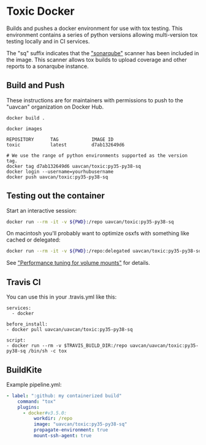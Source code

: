 # Toxic Docker

Builds and pushes a docker environment for use with tox testing. This environment contains a series of python versions allowing multi-version tox testing locally and in CI services.

The "sq" suffix indicates that the ["sonarqube"](https://www.sonarqube.org) scanner has been included in the image. This scanner allows tox builds to upload coverage and other reports to a sonarqube instance.

## Build and Push

These instructions are for maintainers with permissions to push to the "uavcan" organization on Docker Hub.

```
docker build .
```
```
docker images

REPOSITORY      TAG            IMAGE ID
toxic           latest         d7ab132649d6
```
```
# We use the range of python environments supported as the version tag.
docker tag d7ab132649d6 uavcan/toxic:py35-py38-sq
docker login --username=yourhubusername
docker push uavcan/toxic:py35-py38-sq
```

## Testing out the container

Start an interactive session:

```bash
docker run --rm -it -v ${PWD}:/repo uavcan/toxic:py35-py38-sq
```

On macintosh you'll probably want to optimize osxfs with something like cached or delegated:

```bash
docker run --rm -it -v ${PWD}:/repo:delegated uavcan/toxic:py35-py38-sq
```

See ["Performance tuning for volume mounts"](https://docs.docker.com/docker-for-mac/osxfs-caching/) for details.

## Travis CI

You can use this in your .travis.yml like this:

```none
services:
  - docker

before_install:
- docker pull uavcan/uavcan/toxic:py35-py38-sq

script:
- docker run --rm -v $TRAVIS_BUILD_DIR:/repo uavcan/uavcan/toxic:py35-py38-sq /bin/sh -c tox

```

## BuildKite

Example pipeline.yml:

```yaml
- label: ":github: my containerized build"
    command: "tox"
    plugins:
      - docker#v3.5.0:
          workdir: /repo
          image: "uavcan/toxic:py35-py38-sq"
          propagate-environment: true
          mount-ssh-agent: true
```
